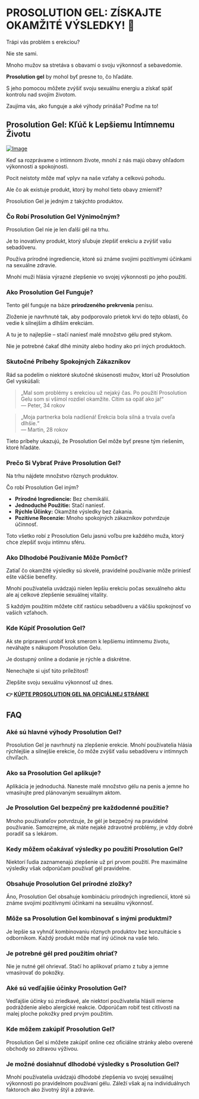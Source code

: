 # PROSOLUTION GEL: ZÍSKAJTE OKAMŽITÉ VÝSLEDKY! 🚀

Trápi vás problém s erekciou? 

Nie ste sami. 

Mnoho mužov sa stretáva s obavami o svoju výkonnosť a sebavedomie. 

**Prosolution gel** by mohol byť presne to, čo hľadáte. 

S jeho pomocou môžete zvýšiť svoju sexuálnu energiu a získať späť kontrolu nad svojím životom. 

Zaujíma vás, ako funguje a aké výhody prináša? Poďme na to!

## Prosolution Gel: Kľúč k Lepšiemu Intímnemu Životu

[![Image](https://www2.sellhealth.com/221/p6g4b103.jpg)](https://gchaffi.com/E2Som9MC)

Keď sa rozprávame o intímnom živote, mnohí z nás majú obavy ohľadom výkonnosti a spokojnosti. 

Pocit neistoty môže mať vplyv na naše vzťahy a celkovú pohodu. 

Ale čo ak existuje produkt, ktorý by mohol tieto obavy zmierniť?

Prosolution Gel je jedným z takýchto produktov.

### Čo Robí Prosolution Gel Výnimočným?

Prosolution Gel nie je len ďalší gél na trhu. 

Je to inovatívny produkt, ktorý sľubuje zlepšiť erekciu a zvýšiť vašu sebadôveru.

Používa prírodné ingrediencie, ktoré sú známe svojimi pozitívnymi účinkami na sexuálne zdravie.

Mnohí muži hlásia výrazné zlepšenie vo svojej výkonnosti po jeho použití.

### Ako Prosolution Gel Funguje?

Tento gél funguje na báze **prirodzeného prekrvenia** penisu. 

Zloženie je navrhnuté tak, aby podporovalo prietok krvi do tejto oblasti, čo vedie k silnejším a dlhším erekciám.

A tu je to najlepšie – stačí naniesť malé množstvo gélu pred stykom.

Nie je potrebné čakať dlhé minúty alebo hodiny ako pri iných produktoch.

### Skutočné Príbehy Spokojných Zákazníkov

Rád sa podelím o niektoré skutočné skúsenosti mužov, ktorí už Prosolution Gel vyskúšali:

> „Mal som problémy s erekciou už nejaký čas. Po použití Prosolution Gelu som si všimol rozdiel okamžite. Cítim sa opäť ako ja!“  
> — Peter, 34 rokov

> „Moja partnerka bola nadšená! Erekcia bola silná a trvala oveľa dlhšie.“  
> — Martin, 28 rokov

Tieto príbehy ukazujú, že Prosolution Gel môže byť presne tým riešením, ktoré hľadáte.

### Prečo Si Vybrať Práve Prosolution Gel?

Na trhu nájdete množstvo rôznych produktov. 

Čo robí Prosolution Gel iným? 

- **Prírodné Ingrediencie:** Bez chemikálií.
- **Jednoduché Použitie:** Stačí naniesť.
- **Rýchle Účinky:** Okamžité výsledky bez čakania.
- **Pozitívne Recenzie:** Mnoho spokojných zákazníkov potvrdzuje účinnosť.

Toto všetko robí z Prosolution Gelu jasnú voľbu pre každého muža, ktorý chce zlepšiť svoju intímnu sféru.

### Ako Dlhodobé Používanie Môže Pomôcť?

Zatiaľ čo okamžité výsledky sú skvelé, pravidelné používanie môže priniesť ešte väčšie benefity. 

Mnohí používatelia uvádzajú nielen lepšiu erekciu počas sexuálneho aktu ale aj celkové zlepšenie sexuálnej vitality. 

S každým použitím môžete cítiť rastúcu sebadôveru a väčšiu spokojnosť vo vašich vzťahoch.

### Kde Kúpiť Prosolution Gel?

Ak ste pripravení urobiť krok smerom k lepšiemu intímnemu životu, neváhajte s nákupom Prosolution Gelu. 

Je dostupný online a dodanie je rýchle a diskrétne. 

Nenechajte si ujsť túto príležitosť!

Zlepšite svoju sexuálnu výkonnosť už dnes.



**👉 [KÚPTE PROSOLUTION GEL NA OFICIÁLNEJ STRÁNKE](https://gchaffi.com/E2Som9MC)**

## FAQ

### Aké sú hlavné výhody Prosolution Gel?
Prosolution Gel je navrhnutý na zlepšenie erekcie. Mnohí používatelia hlásia rýchlejšie a silnejšie erekcie, čo môže zvýšiť vašu sebadôveru v intímnych chvíľach.

### Ako sa Prosolution Gel aplikuje?
Aplikácia je jednoduchá. Naneste malé množstvo gélu na penis a jemne ho vmasírujte pred plánovaným sexuálnym aktom. 

### Je Prosolution Gel bezpečný pre každodenné použitie?
Mnoho používateľov potvrdzuje, že gél je bezpečný na pravidelné používanie. Samozrejme, ak máte nejaké zdravotné problémy, je vždy dobré poradiť sa s lekárom.

### Kedy môžem očakávať výsledky po použití Prosolution Gel?
Niektorí ľudia zaznamenajú zlepšenie už pri prvom použití. Pre maximálne výsledky však odporúčam používať gél pravidelne.

### Obsahuje Prosolution Gel prírodné zložky?
Áno, Prosolution Gel obsahuje kombináciu prírodných ingrediencií, ktoré sú známe svojimi pozitívnymi účinkami na sexuálnu výkonnosť.

### Môže sa Prosolution Gel kombinovať s inými produktmi?
Je lepšie sa vyhnúť kombinovaniu rôznych produktov bez konzultácie s odborníkom. Každý produkt môže mať iný účinok na vaše telo.

### Je potrebné gél pred použitím ohriať?
Nie je nutné gél ohrievať. Stačí ho aplikovať priamo z tuby a jemne vmasírovať do pokožky.

### Aké sú vedľajšie účinky Prosolution Gel?
Vedľajšie účinky sú zriedkavé, ale niektorí používatelia hlásili mierne podráždenie alebo alergické reakcie. Odporúčam robiť test citlivosti na malej ploche pokožky pred prvým použitím.

### Kde môžem zakúpiť Prosolution Gel?
Prosolution Gel si môžete zakúpiť online cez oficiálne stránky alebo overené obchody so zdravou výživou.

### Je možné dosiahnuť dlhodobé výsledky s Prosolution Gel?
Mnohí používatelia uvádzajú dlhodobé zlepšenia vo svojej sexuálnej výkonnosti po pravidelnom používaní gélu. Záleží však aj na individuálnych faktoroch ako životný štýl a zdravie.